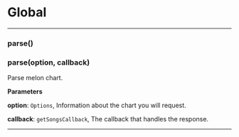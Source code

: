 # Global





* * *

### parse() 



### parse(option, callback) 

Parse melon chart.

**Parameters**

**option**: `Options`, Information about the chart you will request.

**callback**: `getSongsCallback`, The callback that handles the response.




* * *










